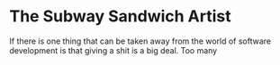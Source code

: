 # The Subway Sandwich Artist
If there is one thing that can be taken away from the world of software development is that giving a shit is a big deal. Too many
